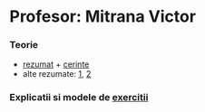# Profesor: Mitrana Victor

### Teorie
- [rezumat](https://drive.google.com/open?id=0ByjzKDd7cc_gb2V3ODh5SGpVWms) + [cerinte](https://drive.google.com/open?id=0ByjzKDd7cc_gVmNyNkh6LTBPRWc)
- alte rezumate: [1](https://drive.google.com/open?id=0ByjzKDd7cc_gZWZfV1UwczBobDg), [2](https://drive.google.com/open?id=0ByjzKDd7cc_gcUs2NDhLYkp4ams)

### Explicatii si modele de [exercitii](https://drive.google.com/open?id=0ByjzKDd7cc_gNm9PLVlNYVZOR3M)
